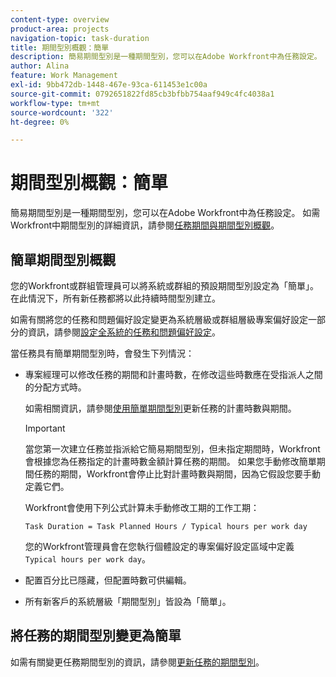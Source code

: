 ```yaml
---
content-type: overview
product-area: projects
navigation-topic: task-duration
title: 期間型別概觀：簡單
description: 簡易期間型別是一種期間型別，您可以在Adobe Workfront中為任務設定。
author: Alina
feature: Work Management
exl-id: 9bb472db-1448-467e-93ca-611453e1c00a
source-git-commit: 0792651822fd85cb3bfbb754aaf949c4fc4038a1
workflow-type: tm+mt
source-wordcount: '322'
ht-degree: 0%

---
```


# 期間型別概觀：簡單

<!-- Audited: 5/2025 -->

簡易期間型別是一種期間型別，您可以在Adobe Workfront中為任務設定。 如需Workfront中期間型別的詳細資訊，請參閱[任務期間與期間型別概觀](../../../manage-work/tasks/taskdurtn/task-duration-and-duration-type.md)。

## 簡單期間型別概觀

您的Workfront或群組管理員可以將系統或群組的預設期間型別設定為「簡單」。 在此情況下，所有新任務都將以此持續時間型別建立。

如需有關將您的任務和問題偏好設定變更為系統層級或群組層級專案偏好設定一部分的資訊，請參閱[設定全系統的任務和問題偏好設定](../../../administration-and-setup/set-up-workfront/configure-system-defaults/set-task-issue-preferences.md)。

當任務具有簡單期間型別時，會發生下列情況：

* 專案經理可以修改任務的期間和計畫時數，在修改這些時數應在受指派人之間的分配方式時。

  如需相關資訊，請參閱[使用簡單期間型別](../../../manage-work/tasks/taskdurtn/update-planned-hours-duration-for-simple-duration-task.md)更新任務的計畫時數與期間。

  >[!IMPORTANT]
  >
  >當您第一次建立任務並指派給它簡易期間型別，但未指定期間時，Workfront會根據您為任務指定的計畫時數金額計算任務的期間。 如果您手動修改簡單期間任務的期間，Workfront會停止比對計畫時數與期間，因為它假設您要手動定義它們。
  >
  >Workfront會使用下列公式計算未手動修改工期的工作工期：
  >
  > `Task Duration = Task Planned Hours / Typical hours per work day`
  >
  >您的Workfront管理員會在您執行個體設定的專案偏好設定區域中定義`Typical hours per work day`。

* 配置百分比已隱藏，但配置時數可供編輯。
* 所有新客戶的系統層級「期間型別」皆設為「簡單」。

## 將任務的期間型別變更為簡單

如需有關變更任務期間型別的資訊，請參閱[更新任務的期間型別](../../../manage-work/tasks/taskdurtn/update-duration-type-of-task.md)。

<!--
<p data-mc-conditions="QuicksilverOrClassic.Draft mode">(NOTE: replaced with new article linked above)</p>
-->

<!--
<ol data-mc-conditions="QuicksilverOrClassic.Draft mode">
<li value="1">Go to a task for which you want to change the Duration Type.</li>
<li value="2"> <p data-mc-conditions="QuicksilverOrClassic.Quicksilver">Click <strong>Task Details</strong> in the left panel, then in the Overview area double click <strong>Duration Type</strong>. </p> </li>
<li value="3"> <p>Select <strong>Simple</strong> from the drop-down menu.</p> </li>
<li value="4">Click <strong>Save</strong> <strong>Changes</strong><strong>.</strong></li>
</ol>
-->
